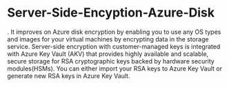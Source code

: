 # Server-Side-Encyption-Azure-Disk

. It improves on Azure disk encryption by enabling you to use any OS types and images for your virtual machines by encrypting data in the storage service. Server-side encryption with customer-managed keys is integrated with Azure Key Vault (AKV) that provides highly available and scalable, secure storage for RSA cryptographic keys backed by hardware security modules(HSMs). You can either import your RSA keys to Azure Key Vault or generate new RSA keys in Azure Key Vault.
